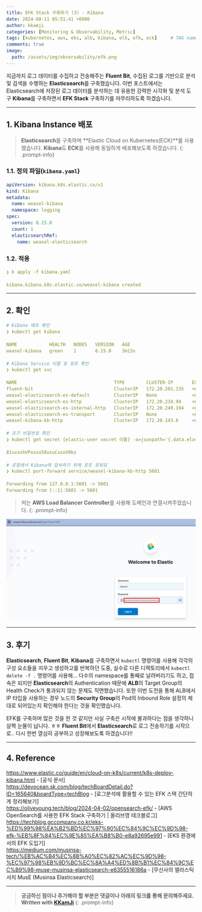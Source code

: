 ```yaml
---
title: EFK Stack 구축하기 (3) - Kibana
date: 2024-08-11 05:51:41 +0900
author: kkamji
categories: [Monitoring & Observability, Metric]
tags: [kubernetes, aws, eks, alb, kibana, elk, efk, eck]     # TAG names should always be lowercase
comments: true
image:
  path: /assets/img/observability/efk.png
---
```


지금까지 로그 데이터를 수집하고 전송해주는 **Fluent Bit**, 수집된 로그를 기반으로 분석 및 검색을 수행하는 **Elasticsearch**를 구축했습니다. 이번 포스트에서는 Elasticsearch에 저장된 로그 데이터를 분석하는 데 유용한 강력한 시각화 및 분석 도구 **Kibana**를 구축하면서 **EFK Stack** 구축하기를 마무리하도록 하겠습니다.

---

## 1. Kibana Instance 배포

> **Elasticsearch**를 구축하며 **Elastic Cloud on Kubernetes(ECK)**를 사용했습니다. **Kibana**도 **ECK**를 사용해 동일하게 배포해보도록 하겠습니다.
{: .prompt-info}

### 1.1. 정의 파일(`kibana.yaml`)

```yaml
apiVersion: kibana.k8s.elastic.co/v1
kind: Kibana
metadata:
  name: weasel-kibana
  namespace: logging
spec:
  version: 8.15.0
  count: 1
  elasticsearchRef:
    name: weasel-elasticsearch
```

### 1.2. 적용

```yaml
❯ k apply -f kibana.yaml

kibana.kibana.k8s.elastic.co/weasel-kibana created
```

---

## 2. 확인

```yaml
# Kibana 배포 확인
❯ kubectl get kibana

NAME            HEALTH   NODES   VERSION   AGE
weasel-kibana   green    1       8.15.0    3m13s

# Kibana Service 이름 및 포트 확인
❯ kubectl get svc

NAME                                    TYPE        CLUSTER-IP       EXTERNAL-IP   PORT(S)    AGE
fluent-bit                              ClusterIP   172.20.201.135   <none>        2020/TCP   44h
weasel-elasticsearch-es-default         ClusterIP   None             <none>        9200/TCP   7h29m
weasel-elasticsearch-es-http            ClusterIP   172.20.234.94    <none>        9200/TCP   7h29m
weasel-elasticsearch-es-internal-http   ClusterIP   172.20.249.194   <none>        9200/TCP   7h29m
weasel-elasticsearch-es-transport       ClusterIP   None             <none>        9300/TCP   7h29m
weasel-kibana-kb-http                   ClusterIP   172.20.143.6     <none>        5601/TCP   4m9s

# 초기 비밀번호 확인
❯ kubectl get secret {elastic-user secret 이름} -o=jsonpath='{.data.elastic}' | base64 --decode; echo

81xxxxhVPxxxx58xxuCxxxV0kz

# 로컬에서 Kibana에 접속하기 위해 포트 포워딩
❯ kubectl port-forward service/weasel-kibana-kb-http 5601

Forwarding from 127.0.0.1:5601 -> 5601
Forwarding from [::1]:5601 -> 5601
```

> 저는 **AWS Load Balancer Controller**를 사용해 도메인과 연결시켜주었습니다.
{: .prompt-info}

![kibana_login.png](/assets/img/observability/kibana_login.png)

---

## 3. 후기

**Elasticsearch**, **Fluent Bit**, **Kibana**를 구축하면서 `kubectl` 명령어를 사용해 각각의 구성 요소들을 지우고 생성하고를 반복하던 도중, 실수로 다른 디렉토리에서 `kubectl delete -f .` 명령어를 사용해... 다수의 namespace를 통째로 날려버리기도 하고, 접속은 되지만 **Elasticsearch**의 Authentication 때문에 **ALB**의 Target Group의 Health Check가 통과되지 않는 문제도 직면했습니다. 또한 이번 도전을 통해 ALB에서 IP 타입을 사용하는 경우 노드의 **Security Group**의 Pod의 Inbound Role 설정의 제대로 되어있는지 확인해야 한다는 것을 확인했습니다.

EFK를 구축하며 많은 것을 한 것 같지만 사실 구축은 시작에 불과하다는 점을 생각하니 살짝 눈물이 납니다. ㅎㅎ **Fluent Bit**에서 **Elasticsearch**로 로그 전송하기를 시작으로.. 다시 한번 열심히 공부하고 성장해보도록 하겠습니다!!

---

## 4. Reference

<https://www.elastic.co/guide/en/cloud-on-k8s/current/k8s-deploy-kibana.html> - [공식 문서]  
<https://devocean.sk.com/blog/techBoardDetail.do?ID=165640&boardType=techBlog> - [로그분석에 활용할 수 있는 EFK 스택 간단하게 정리해보기]  
<https://oliveyoung.tech/blog/2024-04-02/opensearch-efk/> - [AWS OpenSearch를 사용한 EFK Stack 구축하기 | 올리브영 테크블로그]  
<https://techblog.gccompany.co.kr/eks-%ED%99%98%EA%B2%BD%EC%97%90%EC%84%9C%EC%9D%98-efk-%EB%8F%84%EC%9E%85%EA%B8%B0-e8a92695e991> - [EKS 환경에서의 EFK 도입기]  
<https://medium.com/musinsa-tech/%EB%AC%B4%EC%8B%A0%EC%82%AC%EC%9D%98-%EC%97%98%EB%9D%BC%EC%8A%A4%ED%8B%B1%EC%84%9C%EC%B9%98-muse-musinsa-elasticsearch-e6355516186a> - [무신사의 엘라스틱서치 MusE (Musinsa Elasticsearch)]  

---
> **궁금하신 점이나 추가해야 할 부분은 댓글이나 아래의 링크를 통해 문의해주세요.**  
> **Written with [KKamJi](https://www.linkedin.com/in/taejikim/)**
{: .prompt-info}
